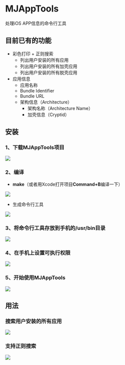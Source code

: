 # MJAppTools
处理iOS APP信息的命令行工具

## 目前已有的功能
- 彩色打印 + 正则搜索
  - 列出用户安装的所有应用
  - 列出用户安装的所有加壳应用
  - 列出用户安装的所有脱壳应用
- 应用信息
  - 应用名称
  - Bundle Identifier
  - Bundle URL
  - 架构信息（Architecture）
    - 架构名称（Architecture Name）
    - 加壳信息（Cryptid）


## 安装

### 1、下载MJAppTools项目

![](https://images2017.cnblogs.com/blog/497279/201801/497279-20180128160423850-1514904706.png)



### 2、编译

- **make**（或者用Xcode打开项目**Command+B**编译一下）

![](https://images2017.cnblogs.com/blog/497279/201801/497279-20180128160439272-1085020939.png)

- 生成命令行工具

![](https://images2017.cnblogs.com/blog/497279/201801/497279-20180128160450287-718908728.png)



### 3、将命令行工具存放到手机的/usr/bin目录

![](https://images2017.cnblogs.com/blog/497279/201801/497279-20180128160456444-2037015854.png)



### 4、在手机上设置可执行权限

![](https://images2017.cnblogs.com/blog/497279/201801/497279-20180128160514569-571116137.png)



### 5、开始使用MJAppTools

![](https://images2017.cnblogs.com/blog/497279/201801/497279-20180128160520912-1432195115.png)



## 用法

### 搜索用户安装的所有应用

![](https://images2017.cnblogs.com/blog/497279/201801/497279-20180128160813787-307244814.png)



### 支持正则搜索

![](https://images2017.cnblogs.com/blog/497279/201801/497279-20180128160828131-861629733.png)
